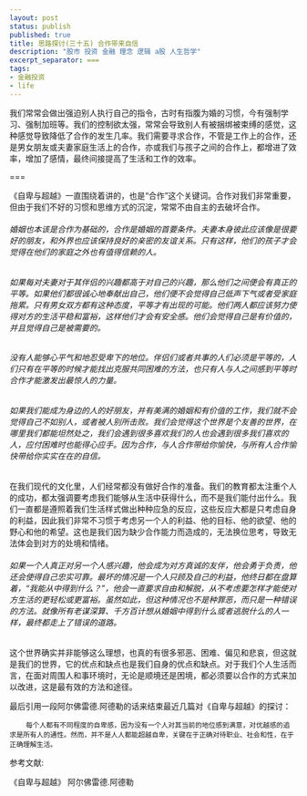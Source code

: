 ```yaml
---
layout: post
status: publish
published: true
title: 思路探讨(三十五) 合作带来自信
description: "股市 投资 金融 理念 逻辑 a股 人生哲学"
excerpt_separator: ===
tags:
- 金融投资
- life
---
```


我们常常会做出强迫别人执行自己的指令，古时有指腹为婚的习惯，今有强制学习、强制加班等。我们的控制欲太强，常常会导致别人有被捆绑被束缚的感觉，这种感觉导致降低了合作的发生几率。我们需要寻求合作，不管是工作上的合作，还是男女朋友或夫妻家庭生活上的合作，亦或我们与孩子之间的合作上，都增进了效率，增加了感情，最终间接提高了生活和工作的效率。

===

《自卑与超越》一直围绕着讲的，也是“合作”这个关键词。合作对我们非常重要，但由于我们不好的习惯和思维方式的沉淀，常常不由自主的去破坏合作。

###### 婚姻也本该是合作为基础的，合作是婚姻的首要条件。夫妻本身彼此应该像是很要好的朋友，和外界也应该保持良好的亲密的友谊关系。只有这样，他们的孩子才会觉得在他们的家庭之外也有值得信赖的人。

###### 如果每对夫妻对于其伴侣的兴趣都高于对自己的兴趣，那么他们之间便会有真正的平等。如果他们都很诚心地奉献出自己，他们便不会觉得自己低声下气或者受家庭拖累。只有男女双方都有这种态度，平等才有出现的可能。他们两人都应该努力使得对方的生活平稳和富裕，这样他们才会有安全感。他们会觉得自己是有价值的，并且觉得自己是被需要的。

###### 没有人能够心平气和地忍受卑下的地位。伴侣们或者共事的人们必须是平等的，人们只有在平等的时候才能找出克服共同困难的方法，也只有人与人之间感到平等时合作才能激发出最惊人的力量。

###### 如果我们能成为身边的人的好朋友，并有美满的婚姻和有价值的工作，我们就不会觉得自己不如别人，或者被人别所击败。我们会觉得这个世界是个友善的世界，在哪里我们都能坦然处之，我们会遇到很多喜欢我们的人也会遇到很多我们喜欢的人，应付困难时也能得心应手。因为合作，与人合作带给你愉快，与所有人合作愉快带给你实实在在的自信。

在我们现代的文化里，人们经常都没有做好合作的准备。我们的教育都太注重个人的成功，都太强调要考虑我们能够从生活中获得什么，而不是我们能付出什么。我们一直都是遵照着我们生活样式做出种种应急的反应，这些反应大都是只考虑自身的利益，因此我们非常不习惯于考虑另一个人的利益、他的目标、他的欲望、他的野心和他的希望。这也是我们因为缺少合作能力而造成的，无法换位思考，导致无法体会到对方的处境和情绪。

###### 如果一个人真正对另一个人感兴趣，他会成为对方真诚的友伴，他会勇于负责，他还会使得自己忠实可靠。最坏的情况是一个人只顾及自己的利益，他终日都在盘算着，“我能从中得到什么？”，他会一直要求自由和解脱，从不考虑要怎样才能使对方生活的更轻松或更富裕。虽然如此，但这种情况也不是种罪恶，而只是一种错误的方法。就像所有老谋深算、千方百计想从婚姻中得到什么或者逃脱什么的人一样，最终都走上了错误的道路。

这个世界确实并非能够这么理想，也真的有很多邪恶、困难、偏见和悲哀，但这就是我们的世界，它的优点和缺点也是我们自身的优点和缺点。对于我们个人生活而言，在面对周围人和事环境时，无论是顺境还是困境，都必须要以合作的方式来加以改进，这是最有效的方法和途径。

最后引用一段阿尔佛雷德.阿德勒的话来结束最近几篇对《自卑与超越》的探讨：

		每个人都有不同程度的自卑感，因为没有一个人对其当前的地位感到满意，对优越感的追求是所有人的通性。然而，并不是人人都能超越自卑，关键在于正确对待职业、社会和性，在于正确理解生活。

参考文献:

《自卑与超越》 阿尔佛雷德.阿德勒

